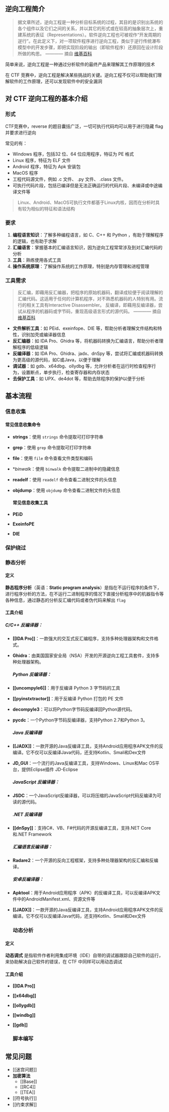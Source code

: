## 逆向工程简介

> 据文章所述，逆向工程是一种分析目标系统的过程，其目的是识别出系统的各个组件以及它们之间的关系，并以其它的形式或在较高的抽象层次上，重建系统的表征（Representations）。软件逆向工程也可被视作“开发周期的逆行”。在此定义下，对一项软件程序进行逆向工程，类似于逆行传统瀑布模型中的开发步骤，即把实现阶段的输出（即软件程序）还原回在设计阶段所做的构思。
> ———— 摘自 [维基百科](https://zh.wikipedia.org/wiki/%E9%80%86%E5%90%91%E5%B7%A5%E7%A8%8B#%E8%BD%AF%E4%BB%B6)

简单来说，逆向工程是一种通过分析软件的最终产品来理解其工作原理的技术

在 CTF 竞赛中，逆向工程是解决某些挑战的关键。逆向工程不仅可以帮助我们理解软件的工作原理，还可以发现软件中的安全漏洞

## 对 CTF 逆向工程的基本介绍

### 形式

CTF竞赛中，reverse 的题目囊括广泛，一切可执行代码均可以用于进行隐藏 flag 并要求进行逆向

常见的有： 

- Windows 程序，包括32 位、64 位应用程序，特征为 PE 格式  
- Linux 程序，特征为 ELF 文件  
- Android 程序，特征为 Apk 安装包  
- MacOS 程序  
- 工程代码源文件，例如 .c 文件、 .py 文件、 .class 文件。  
- 可执行代码片段，包括已编译但是无法正确运行的代码片段、未编译或中途编译文件等  

> Linux、Android、MacOS可执行文件都基于Linux内核，因而在分析时具有较为相似的特征和语法结构

### 要求

1. **编程语言知识**：了解多种编程语言，如 C、C++ 和 Python ，有助于理解程序的逻辑，也有助于求解
2. **汇编语言**：掌握基本的汇编语言知识，因为逆向工程常常涉及到对汇编代码的分析
3. **工具**：熟练使用各式工具
4. **操作系统原理**：了解操作系统的工作原理，特别是内存管理和进程管理

### 工具需求

> 反汇编，即藉用反汇编器，把程序的原始机器码，翻译成较便于阅读理解的汇编代码。这适用于任何的计算机程序，对不熟悉机器码的人特别有用。流行的相关工具有Interactive Disassembler。
> 反编译，即藉用反编译器，尝试从程序的机器码或字节码，重现高级语言形式的源代码。
> ———— 摘自 [维基百科](https://zh.wikipedia.org/wiki/%E9%80%86%E5%90%91%E5%B7%A5%E7%A8%8B#%E8%BD%AF%E4%BB%B6)

- **文件解析工具**：如 PEid、exeinfope、DIE 等，帮助分析者理解文件结构和特性，识别加壳或编译器信息
- **反汇编器**：如 IDA Pro、Ghidra 等，将机器码转换为汇编语言，帮助分析者理解程序的低级逻辑
- **反编译器**：如 IDA Pro、Ghidra、jadx、dnSpy 等，尝试将汇编或机器码转换为更高级的源代码，如C或Java，以便于理解
- **调试器**：如 gdb、x64dbg、ollydbg 等，允许分析者在运行时检查程序行为，设置断点，单步执行，检查寄存器和内存状态
- **去保护工具**：如 UPX、de4dot 等，帮助去除程序的保护以便于分析

## 基本流程

### 信息收集

#### 常见信息收集命令

- **strings**：使用 `strings` 命令提取可打印字符串

- **grep**：使用 `grep` 命令提取可打印字符串

- **file**：使用 `file` 命令查看文件类型和编码

- **binwalk*：使用 `binwalk` 命令提取二进制中的隐藏信息

- **readelf**：使用 `readelf` 命令查看二进制文件的头信息

- **objdump**：使用 `objdump` 命令查看二进制文件的头信息
  
  #### 常见信息收集工具

- **PEiD**

- **ExeinfoPE**

- **DIE**

### 保护绕过

### 静态分析

#### 定义

**静态程序分析**（英语：**Static program analysis**）是指在不运行程序的条件下，进行程序分析的方法，在不运行二进制程序的情况下直接分析程序中的机器指令等各种信息，通过静态的分析反汇编代码或者伪代码来解出 `flag`

#### 工具介绍

##### C/C++ 反编译器：

- **[[IDA Pro]]**：一款强大的交互式反汇编程序，支持多种处理器架构和文件格式。

- **Ghidra**：由美国国家安全局（NSA）开发的开源逆向工程工具套件，支持多种处理器架构。
  
  ##### Python 反编译器：

- **[[uncompyle6]]**：用于反编译 Python 3 字节码的工具

- **[[pyinstxtractor]]**：用于反编译 Python 打包的 PE 文件

- **decompyle3**：可以将Python字节码反编译回Python源代码。

- **pycdc**：一个Python字节码反编译器，支持Python 2.7和Python 3。
  
  ##### Java 反编译器

- **[[JADX]]**：一款开源的Java反编译工具，支持Android应用程序APK文件的反编译。它不仅可以反编译Java代码，还支持Kotlin、Smali和Dex文件

- **JD_GUI**：一个流行的Java反编译工具，支持Windows、Linux和Mac OS平台，提供Eclipse插件 JD-Eclipse
  
  ##### JavaScript 反编译器：

- **JSDC**：一个JavaScript反编译器，可以将压缩的JavaScript代码反编译为可读的源代码。
  
  ##### .NET 反编译器

- **[[dnSpy]]**：支持C#、VB、F#代码的开源反编译工具，支持.NET Core和.NET Framework
  
  ##### 汇编语言反编译器：

- **Radare2**：一个开源的反向工程框架，支持多种处理器架构的反汇编和反编译。
  
  ##### 安卓反编译器：

- **Apktool**：用于Android应用程序（APK）的反编译工具，可以反编译APK文件中的AndroidManifest.xml、资源文件等

- **[[JADX]]**：一款开源的Java反编译工具，支持Android应用程序APK文件的反编译。它不仅可以反编译Java代码，还支持Kotlin、Smali和Dex文件
  
  ### 动态分析

#### 定义

**动态调式** 是指软件作者利用集成环境（IDE）自带的调试器跟踪自己软件的运行，来协助解决自己软件的错误，在 CTF 中同样可以用动态调试

#### 工具介绍

- **[[IDA Pro]]**

- **[[x64dbg]]**

- **[[ollygdb]]**

- **[[windbg]]**

- **[[gdb]]**
  
  ### 脚本编写

## 常见问题

- [[迷宫问题]]
- **加密算法**
  - [[Base]]
  - [[RC4]]
  - [[TEA]]
- [[符号执行]]
- [[约束求解]]